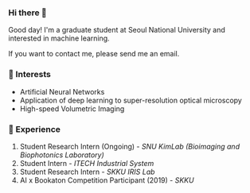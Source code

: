 ### Hi there 👋

Good day! I'm a graduate student at Seoul National University and interested in machine learning.

If you want to contact me, please send me an email.

### 🎯 Interests
- Artificial Neural Networks
- Application of deep learning to super-resolution optical microscopy
- High-speed Volumetric Imaging

### 💫 Experience
1. Student Research Intern (Ongoing) - _SNU KimLab (Bioimaging and Biophotonics Laboratory)_
1. Student Intern - _ITECH Industrial System_
2. Student Research Intern - _SKKU IRIS Lab_
3. AI x Bookaton Competition Participant (2019) - _SKKU_

<!--
**ioahKwon/ioahKwon** is a ✨ _special_ ✨ repository because its `README.md` (this file) appears on your GitHub profile.
💫🔥🏆🎯
- 🔭 I’m currently working on ...
- 🌱 I’m currently learning ...
- 👯 I’m looking to collaborate on ...
- 🤔 I’m looking for help with ...
- 💬 Ask me about ...
- 📫 How to reach me: ...
- 😄 Pronouns: ...
- ⚡ Fun fact: ...
-->
